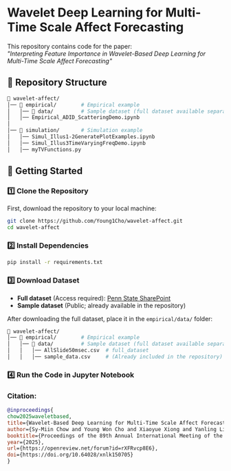 # Wavelet Deep Learning for Multi-Time Scale Affect Forecasting  

This repository contains code for the paper:  
*"Interpreting Feature Importance in Wavelet-Based Deep Learning for Multi-Time Scale Affect Forecasting"*

## 📂 Repository Structure  
```bash
📂 wavelet-affect/
│── 📂 empirical/        # Empirical example
│   │── 📂 data/         # Sample dataset (full dataset available separately)
│   │── Empirical_ADID_ScatteringDemo.ipynb
│
│── 📂 simulation/       # Simulation example 
│   │── Simul_Illus1-2GeneratePlotExamples.ipynb
│   │── Simul_Illus3TimeVaryingFreqDemo.ipynb
│   │── myTVFunctions.py
```

## 🚀 Getting Started  
### 1️⃣ Clone the Repository
First, download the repository to your local machine:
```sh
git clone https://github.com/Young1Cho/wavelet-affect.git
cd wavelet-affect
```
### 2️⃣ Install Dependencies  
```sh
pip install -r requirements.txt
```

### 3️⃣ Download Dataset
- **Full dataset** (Access required): [Penn State SharePoint](https://pennstateoffice365.sharepoint.com/:f:/s/EPiC2/EmBDPx0ir5xNmdOsToX1iYgBWj0wTgG-9rfQeiUO5Xvsyg?e=DOec6s)
- **Sample dataset** (Public; already available in the repository)

After downloading the full dataset, place it in the `empirical/data/` folder:
```bash
📂 wavelet-affect/
│── 📂 empirical/        # Empirical example
│   │── 📂 data/         # Sample dataset (full dataset available separately)
│   │   │── AllSlide50msec.csv  # full_dataset
│   │   │── sample_data.csv     # (Already included in the repository)
```

### 4️⃣ Run the Code in Jupyter Notebook


### Citation:
```bibtex
@inproceedings{
chow2025waveletbased,
title={Wavelet-Based Deep Learning for Multi-Time Scale Affect Forecasting},
author={Sy-Miin Chow and Young Won Cho and Xiaoyue Xiong and Yanling Li and Yuqi Shen and Jyotirmoy Nirupam Das and Linying Ji and Soundar R. Kumara},
booktitle={Proceedings of the 89th Annual International Meeting of the Psychometric Society, Prague, Czech Republic, 2024.},
year={2025},
url={https://openreview.net/forum?id=rXFRvcp8E6},
doi={https://doi.org/10.64028/xnlk150705}
}
```
